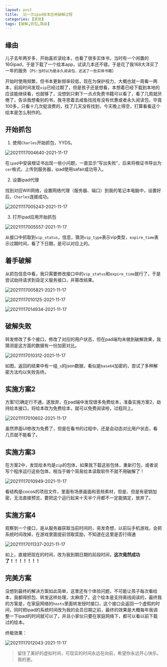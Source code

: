 ```yaml
---
layout: post
title:  记一次ipad绘本应用破解过程
categories: [其他]
tags: [破解,抓包,路由]
---
```


## 缘由

儿子去年两岁多，开始喜欢读绘本，也看了很多实体书，当时有一个闲置的16Gipad，于是下载了一个绘本app，试读几本还不错，于是花了我168大洋买了一年的服务（`PS:当时以为是永久阅读包，还送了一些实体书籍`）

开始时使用频繁，但书本更新频率较低，现在为保护视力，大概也就一周看一两本，前段时间发现`vip`已经过期了，但是孩子还是想看，本想着已经下载到本地的应该能继续看，也就够了，没想到只剩下一点点免费书籍可以看了，看了几周就厌倦了，告诉我想看别的书，我寻思着去咸鱼找找有没有优惠或者永久阅读包，毕竟100多，只看十几次挺浪费的，找了几天没有找到，今天晚上得空，打算看看这个绘本是怎么制作的。


## 开始抓包

1. 使用`Charles`开始抓包，YYDS。

![20211117004640-2021-11-17](https://h5.ahmq.net/res/hosting/20211117004640-2021-11-17.png)

在`ipad`中安装根证书出现一些小问题，一直显示“写出失败”，后来将根证书导出为`cer`格式，上传到服务器，ipad使用safair成功导入。

2. 设置ipad代理

找到对应Wifi网络，设置网络代理（服务器、端口）到我的笔记本电脑中，设置好后，`Charles`连接成功。

![20211117005243-2021-11-17](https://h5.ahmq.net/res/hosting/20211117005243-2021-11-17.png)

3. 打开ipad应用开始抓包

![20211117005557-2021-11-17](https://h5.ahmq.net/res/hosting/20211117005557-2021-11-17.png)

从接口中抓取到`vip_status`，信息，猜测`vip_type`表示vip类型，`expire_time`表示过期时间，看了下日期，是可以对应上的。

## 着手破解

从抓包信息中看，我只需要修改接口中的`vip_status`和`expire_time`就行了，于是尝试劫持请求到自定义服务接口，并篡改结果。

![20211117005821-2021-11-17](https://h5.ahmq.net/res/hosting/20211117005821-2021-11-17.png)

![20211117010125-2021-11-17](https://h5.ahmq.net/res/hosting/20211117010125-2021-11-17.png)

![20211117014934-2021-11-17](https://h5.ahmq.net/res/hosting/20211117014934-2021-11-17.png)

## 破解失败

转发修改了多个接口，修改了对应的用户状态，但在pad端均未做到破解效果，我猜测是这方面的数据有一份加密对比。

![20211117010312-2021-11-17](https://h5.ahmq.net/res/hosting/20211117010312-2021-11-17.png)

如图，返回的结果中有一组`_s`的json数据，看似是`base64`加密的，尝试了多种解密方法均以失败告终。


## 实施方案2

方案1已确定行不通，遂放弃，在pad端中发现很多免费绘本，准备实施方案2，劫持绘本接口，将绘本改为免费绘本，就可以免费阅读啦，过程同上。

![20211117010602-2021-11-17](https://h5.ahmq.net/res/hosting/20211117010602-2021-11-17.png)

虽然界面UI修改为免费了，但是在看书的过程中，还是会动态对比用户状态，看几页就不能看了。

## 实施方案3

在方案2中，发现绘本均是`zip`的包体，如果我下载这些包体，重新打包，或者说写个程序运行这些包体，相当于做个简易绘本读取软件不就不用破解了！

![20211117010949-2021-11-17](https://h5.ahmq.net/res/hosting/20211117010949-2021-11-17.png)

看结构是cocos的项目文件，里面有场景画面和音频素材，但是、但是有密钥加密，无法直接预览，要把这个运行起来十天半个月都不一定能搞定，放弃了。


## 实施方案4

观察到一个接口，是从服务器获取当前时间的，突发奇想，以前玩手机游戏，会把系统时间改掉，在游戏里面提前领取奖励，不知道在这里是否行得通

![20211117011337-2021-11-17](https://h5.ahmq.net/res/hosting/20211117011337-2021-11-17.png)

如上，直接把现在的时间，改为我到期日期的前段时间，**这次竟然成功了！！！！！！！**

## 完美方案

没想到最终的解决方案如此简单，这里还有个体验问题，不可能让孩子每次看绘本，我都得抓包、转发这样处理，太麻烦了。这个绘本是支持离线阅读的，最终我的方案是，在家庭网络的`hosts`里面转发授时接口，这个接口会返回一个虚假的时间，同时把ipad的系统时间改为我的会员日期之前，最终的效果是大概每年我调整一下ipad的时间就可以了，并且小家伙只要在家庭网络下，都可以看以前下载过的绘本。

终极效果：

![20211117012043-2021-11-17](https://h5.ahmq.net/res/hosting/20211117012043-2021-11-17.png)

> 留住了美好的虚拟时间，可现实的时间永远在向前，希望你永远开心快乐，我的崽。
